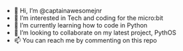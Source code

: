 - 👋 Hi, I’m @captainawesomejnr
- 👀 I’m interested in Tech and coding for the micro:bit
- 🌱 I’m currently learning how to code in Python
- 💞️ I’m looking to collaborate on my latest project, PythOS
- 📫 You can reach me by commenting on this repo

<!---
captainawesomejnr/captainawesomejnr is a ✨ special ✨ repository because its `README.md` (this file) appears on your GitHub profile.
You can click the Preview link to take a look at your changes.
--->
